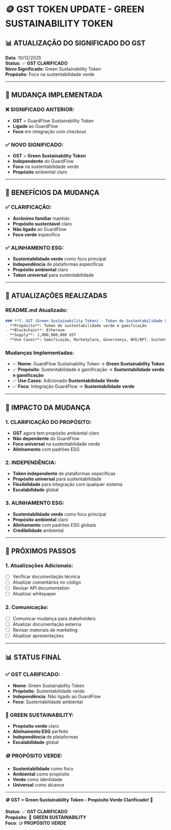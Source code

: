 # 🪙 **GST TOKEN UPDATE - GREEN SUSTAINABILITY TOKEN**

## 📊 **ATUALIZAÇÃO DO SIGNIFICADO DO GST**

**Data**: 10/12/2025  
**Status**: ✅ **GST CLARIFICADO**  
**Novo Significado**: Green Sustainability Token  
**Propósito**: Foco na sustentabilidade verde  

---

## 🎯 **MUDANÇA IMPLEMENTADA**

### **❌ SIGNIFICADO ANTERIOR:**
- **GST** = GuardFlow Sustainability Token
- **Ligado** ao GuardFlow
- **Foco** em integração com checkout

### **✅ NOVO SIGNIFICADO:**
- **GST** = **Green Sustainability Token**
- **Independente** do GuardFlow
- **Foco** na sustentabilidade verde
- **Propósito** ambiental claro

---

## 🌱 **BENEFÍCIOS DA MUDANÇA**

### **✅ CLARIFICAÇÃO:**
- **Acrônimo familiar** mantido
- **Propósito sustentável** claro
- **Não ligado** ao GuardFlow
- **Foco verde** específico

### **✅ ALINHAMENTO ESG:**
- **Sustentabilidade verde** como foco principal
- **Independência** de plataformas específicas
- **Propósito ambiental** claro
- **Token universal** para sustentabilidade

---

## 📝 **ATUALIZAÇÕES REALIZADAS**

### **README.md Atualizado:**
```markdown
### **7. GST (Green Sustainability Token) - Token de Sustentabilidade Verde**
- **Propósito**: Token de sustentabilidade verde e gamificação
- **Blockchain**: Ethereum
- **Supply**: 1,000,000,000 GST
- **Use Cases**: Gamificação, Marketplace, Governança, NFE/NFT, Sustentabilidade Verde
```

### **Mudanças Implementadas:**
- ✅ **Nome**: GuardFlow Sustainability Token → **Green Sustainability Token**
- ✅ **Propósito**: Sustentabilidade e gamificação → **Sustentabilidade verde e gamificação**
- ✅ **Use Cases**: Adicionado **Sustentabilidade Verde**
- ✅ **Foco**: Integração GuardFlow → **Sustentabilidade verde**

---

## 🎯 **IMPACTO DA MUDANÇA**

### **1. CLARIFICAÇÃO DO PROPÓSITO:**
- **GST** agora tem propósito ambiental claro
- **Não dependente** do GuardFlow
- **Foco universal** na sustentabilidade verde
- **Alinhamento** com padrões ESG

### **2. INDEPENDÊNCIA:**
- **Token independente** de plataformas específicas
- **Propósito universal** para sustentabilidade
- **Flexibilidade** para integração com qualquer sistema
- **Escalabilidade** global

### **3. ALINHAMENTO ESG:**
- **Sustentabilidade verde** como foco principal
- **Propósito ambiental** claro
- **Alinhamento** com padrões ESG globais
- **Credibilidade** ambiental

---

## 🔄 **PRÓXIMOS PASSOS**

### **1. Atualizações Adicionais:**
- [ ] Verificar documentação técnica
- [ ] Atualizar comentários no código
- [ ] Revisar API documentation
- [ ] Atualizar whitepaper

### **2. Comunicação:**
- [ ] Comunicar mudança para stakeholders
- [ ] Atualizar documentação externa
- [ ] Revisar materiais de marketing
- [ ] Atualizar apresentações

---

## 📊 **STATUS FINAL**

### **✅ GST CLARIFICADO:**
- **Nome**: Green Sustainability Token
- **Propósito**: Sustentabilidade verde
- **Independência**: Não ligado ao GuardFlow
- **Foco**: Sustentabilidade ambiental

### **🌱 GREEN SUSTAINABILITY:**
- **Propósito verde** claro
- **Alinhamento ESG** perfeito
- **Independência** de plataformas
- **Escalabilidade** global

### **🪙 PROPÓSITO VERDE:**
- **Sustentabilidade** como foco
- **Ambiental** como propósito
- **Verde** como identidade
- **Universal** como alcance

---

**🪙 GST = Green Sustainability Token - Propósito Verde Clarificado! 🌱**

**Status**: ✅ **GST CLARIFICADO**  
**Propósito**: 🌱 **GREEN SUSTAINABILITY**  
**Foco**: 🪙 **PROPÓSITO VERDE**
